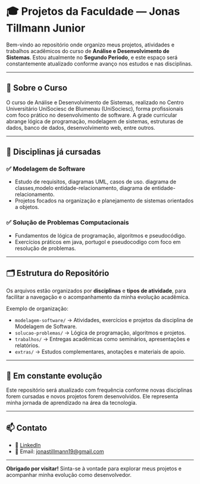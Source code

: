 # 🎓 Projetos da Faculdade — Jonas Tillmann Junior

Bem-vindo ao repositório onde organizo meus projetos, atividades e trabalhos acadêmicos do curso de **Análise e Desenvolvimento de Sistemas**. Estou atualmente no **Segundo Periodo**, e este espaço será constantemente atualizado conforme avanço nos estudos e nas disciplinas.

---

## 📘 Sobre o Curso ##

O curso de Análise e Desenvolvimento de Sistemas, realizado no Centro Universitário UniSociesc de Blumenau (UniSociesc), forma profissionais com foco prático no desenvolvimento de software. A grade curricular abrange lógica de programação, modelagem de sistemas, estruturas de dados, banco de dados, desenvolvimento web, entre outros.

---

## 🧠 Disciplinas já cursadas

### ✅ **Modelagem de Software**
- Estudo de requisitos, diagramas UML, casos de uso. diagrama de classes,modelo entidade-relacionamento, diagrama de entidade-relacionamento.
- Projetos focados na organização e planejamento de sistemas orientados a objetos.

### ✅ **Solução de Problemas Computacionais**
- Fundamentos de lógica de programação, algoritmos e pseudocódigo.
- Exercícios práticos em java, portugol e pseudocodigo com foco em resolução de problemas.

---

## 🗂 Estrutura do Repositório

Os arquivos estão organizados por **disciplinas** e **tipos de atividade**, para facilitar a navegação e o acompanhamento da minha evolução acadêmica.

Exemplo de organização:
- `modelagem-software/` → Atividades, exercícios e projetos da disciplina de Modelagem de Software.
- `solucao-problemas/` → Lógica de programação, algoritmos e projetos.
- `trabalhos/` → Entregas acadêmicas como seminários, apresentações e relatórios.
- `extras/` → Estudos complementares, anotações e materiais de apoio.

---

## 🚧 Em constante evolução

Este repositório será atualizado com frequência conforme novas disciplinas forem cursadas e novos projetos forem desenvolvidos. Ele representa minha jornada de aprendizado na área da tecnologia.

---

## 📫 Contato

- 💼 [LinkedIn](http://www.linkedin.com/in/jonas-tillmann-junior-873416333)  
- 📧 Email: [jonastillmann19@gmail.com](mailto:jonastillmann19@gmail.com)

---

**Obrigado por visitar!** Sinta-se à vontade para explorar meus projetos e acompanhar minha evolução como desenvolvedor.
